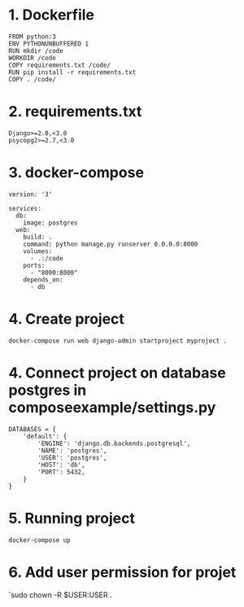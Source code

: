 # 1. Dockerfile

```
FROM python:3
ENV PYTHONUNBUFFERED 1
RUN mkdir /code
WORKDIR /code
COPY requirements.txt /code/
RUN pip install -r requirements.txt
COPY . /code/
```

# 2. requirements.txt

```
Django>=2.0,<3.0
psycopg2>=2.7,<3.0

```

# 3. docker-compose

```
version: '3'

services:
  db:
    image: postgres
  web:
    build: .
    command: python manage.py runserver 0.0.0.0:8000
    volumes:
      - .:/code
    ports:
      - "8000:8000"
    depends_on:
      - db
```


# 4. Create project

`docker-compose run web django-admin startproject myproject .`

# 4. Connect project on database postgres in composeexample/settings.py

```
DATABASES = {
    'default': {
        'ENGINE': 'django.db.backends.postgresql',
        'NAME': 'postgres',
        'USER': 'postgres',
        'HOST': 'db',
        'PORT': 5432,
    }
}
```

# 5. Running project

`docker-compose up`


# 6. Add user permission for projet

`sudo chown -R $USER:USER .
